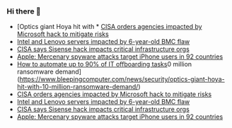 ### Hi there 👋

<!--START_SECTION:feed-->
* [Optics giant Hoya hit with * [CISA orders agencies impacted by Microsoft hack to mitigate risks](https://www.bleepingcomputer.com/news/security/cisa-orders-agencies-impacted-by-microsoft-hack-to-mitigate-risks/)
* [Intel and Lenovo servers impacted by 6-year-old BMC flaw](https://www.bleepingcomputer.com/news/security/intel-and-lenovo-servers-impacted-by-6-year-old-bmc-flaw/)
* [CISA says Sisense hack impacts critical infrastructure orgs](https://www.bleepingcomputer.com/news/security/cisa-says-sisense-hack-impacts-critical-infrastructure-orgs/)
* [Apple: Mercenary spyware attacks target iPhone users in 92 countries](https://www.bleepingcomputer.com/news/security/apple-mercenary-spyware-attacks-target-iphone-users-in-92-countries/)
* [How to automate up to 90% of IT offboarding tasks](https://www.bleepingcomputer.com/news/security/how-to-automate-up-to-90-percent-of-it-offboarding-tasks/)0 million ransomware demand](https://www.bleepingcomputer.com/news/security/optics-giant-hoya-hit-with-10-million-ransomware-demand/)
* [CISA orders agencies impacted by Microsoft hack to mitigate risks](https://www.bleepingcomputer.com/news/security/cisa-orders-agencies-impacted-by-microsoft-hack-to-mitigate-risks/)
* [Intel and Lenovo servers impacted by 6-year-old BMC flaw](https://www.bleepingcomputer.com/news/security/intel-and-lenovo-servers-impacted-by-6-year-old-bmc-flaw/)
* [CISA says Sisense hack impacts critical infrastructure orgs](https://www.bleepingcomputer.com/news/security/cisa-says-sisense-hack-impacts-critical-infrastructure-orgs/)
* [Apple: Mercenary spyware attacks target iPhone users in 92 countries](https://www.bleepingcomputer.com/news/security/apple-mercenary-spyware-attacks-target-iphone-users-in-92-countries/)
<!--END_SECTION:feed-->

<!--
**frankenk/frankenk** is a ✨ _special_ ✨ repository because its `README.md` (this file) appears on your GitHub profile.

Here are some ideas to get you started:

- 🔭 I’m currently working on ...
- 🌱 I’m currently learning ...
- 👯 I’m looking to collaborate on ...
- 🤔 I’m looking for help with ...
- 💬 Ask me about ...
- 📫 How to reach me: ...
- 😄 Pronouns: ...
- ⚡ Fun fact: ...
-->



